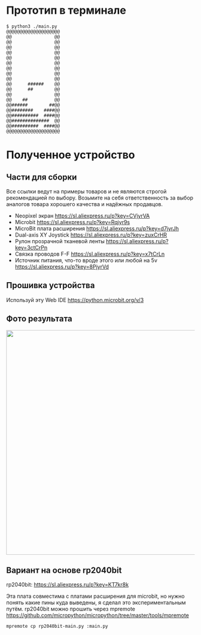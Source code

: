 # Прототип в терминале

```
$ python3 ./main.py
@@@@@@@@@@@@@@@@@@@@
@@                @@
@@                @@
@@                @@
@@                @@
@@                @@
@@                @@
@@                @@
@@                @@
@@                @@
@@      ######    @@
@@      ##        @@
@@                @@
@@    ##          @@
@@######        ##@@
@@########    ####@@
@@##########  ####@@
@@##############  @@
@@##########  ####@@
@@@@@@@@@@@@@@@@@@@@
```

# Полученное устройство

## Части для сборки
Все ссылки ведут на примеры товаров и не являются строгой рекомендацией по выбору.
Возьмите на себя ответственность за выбор аналогов товара хорошего качества и надёжных продавцов.

- Neopixel экран https://sl.aliexpress.ru/p?key=CVjyrVA
- Microbit https://sl.aliexpress.ru/p?key=Rqjyr9s
- MicroBit плата расширения https://sl.aliexpress.ru/p?key=d7jyrJh
- Dual-axis XY Joystick https://sl.aliexpress.ru/p?key=zuxCrHR
- Рулон прозрачной тканевой ленты https://sl.aliexpress.ru/p?key=3ctCrPn
- Связка проводов F-F https://sl.aliexpress.ru/p?key=x7tCrLn
- Источник питания, что-то вроде этого или любой на 5v https://sl.aliexpress.ru/p?key=8PjyrVd

## Прошивка устройства
Используй эту Web IDE https://python.microbit.org/v/3

## Фото результата

<img src="https://github.com/user-attachments/assets/fb7825d7-918c-4ba2-9a8f-b0c3114cc4f3" height="600">

## Вариант на основе rp2040bit

rp2040bit: https://sl.aliexpress.ru/p?key=KT7kr8k

Эта плата совместима с платами расширения для microbit, но нужно понять какие пины
куда выведены, я сделал это экспериментальным путём.
rp2040bit можно прошить через mpremote
https://github.com/micropython/micropython/tree/master/tools/mpremote

```
mpremote cp rp2040bit-main.py :main.py
```
